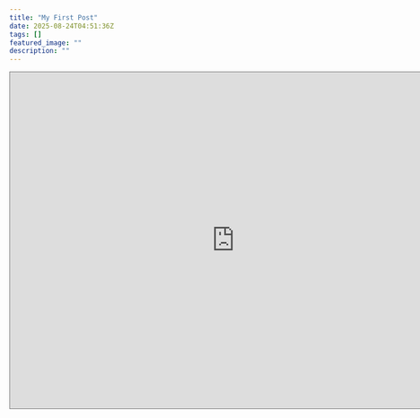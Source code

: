 ```yaml
---
title: "My First Post"
date: 2025-08-24T04:51:36Z
tags: []
featured_image: ""
description: ""
---
```


<iframe src="https://calendar.google.com/calendar/embed?height=600&wkst=1&ctz=America%2FLos_Angeles&src=NjlkNzY4MzhlMGUwYjlmMzg0M2I0MDk1MTdhYmJhMDY1NGVjOTY3ZWU5MjlhMzlmN2QwMWY5OTQ4OThmOTM2Y0Bncm91cC5jYWxlbmRhci5nb29nbGUuY29t&src=ZmM5YzVjZGU4MjUwZGFhOTM4NmRkMzQxOWZhMzBkYWRmMTI2YTMwMDNkODdlMjk5NDQ5YmEwMTI3NjFjNTA1NkBncm91cC5jYWxlbmRhci5nb29nbGUuY29t&src=N2M3MWIwOGVlMWY2MmExM2RkMjgxMWFjYmRiNzNlNjhhNDgzZTIzYTQxYTFkMjVmNDlmMzk3OGM5YzY2YmE5M0Bncm91cC5jYWxlbmRhci5nb29nbGUuY29t&src=ODQ4N2JjYTAyYjBjZTE0NjI3YmNhYTY3NGQwOWE4NDVjNGUzY2Q0ZTIwMWE5ZWFmODZmY2Y4MTU5OGIzZWFiMkBncm91cC5jYWxlbmRhci5nb29nbGUuY29t&src=ZW4udXNhI2hvbGlkYXlAZ3JvdXAudi5jYWxlbmRhci5nb29nbGUuY29t&color=%23d50000&color=%23f09300&color=%23009688&color=%23e67c73&color=%230b8043" style="border:solid 1px #777" width="800" height="600" frameborder="0" scrolling="no"></iframe>